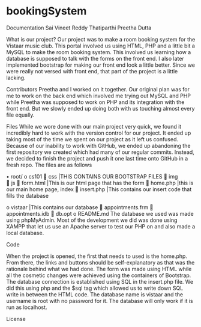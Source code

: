 # bookingSystem
Documentation
Sai Vineet Reddy Thatiparthi
Preetha Dutta

What is our project?
Our project was to make a room booking system for the Vistaar music club. This portal involved us using HTML, PHP and a little bit a MySQL to make the room booking system.  This involved us learning how a database is supposed to talk with the forms on the front end. I also later implemented bootstrap for making our front end look a little better. Since we were really not versed with front end, that part of the project is a little lacking.

Contributors
Preetha and I worked on it together. Our original plan was for me to work on the back end which involved me trying out MySQL and PHP while Preetha was supposed to work on PHP and its integration with the front end. But we slowly ended up doing both with us touching almost every file equally.

Files
While we wore done with our main project very quick, we found it incredibly hard to work with the version control for our project. It ended up taking most of the time we spent on our project as it left us confused. Because of our inability to work with GitHub, we ended up abandoning the first repository we created which had many of our regular commits. Instead, we decided to finish the project and push it one last time onto GitHub in a fresh repo. The files are as follows

•	root/ 
o	cs101
	css			|THIS CONTAINS OUR BOOTSTRAP FILES
	img			
	js
	form.html		|This is our html page that has the form
	home.php		|this is our main home page, index
	insert.php		|This contains our insert code that fills the database 

o	vistaar			|This contains our database
	appointments.frm
	appointments.idb
	db.opt
o	README.md
The database we used was made using phpMyAdmin. Most of the development we did was done using XAMPP that let us use an Apache server to test our PHP on and also made a local database. 

Code

When the project is opened, the first that needs to used is the home.php. From there, the links and buttons should be self-explanatory as that was the rationale behind what we had done. 
The form was made using HTML while all the cosmetic changes were achieved using the containers of Bootstrap. 
The database connection is established using SQL in the insert.php file. We did this using php and the $sql tag which allowed us to write down SQL write in between the HTML code. The database name is vistaar and the username is root with no password for it. The database will only work if it is run as localhost. 

License

